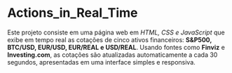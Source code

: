 # Actions_in_Real_Time
Este projeto consiste em uma página web em *HTML, CSS e JavaScript* que exibe em tempo real as cotações de cinco ativos financeiros: **S&amp;P500, BTC/USD, EUR/USD, EUR/REAL e USD/REAL**. Usando fontes como **Finviz** e **Investing.com**, as cotações são atualizadas automaticamente a cada 30 segundos, apresentadas em uma interface simples e responsiva.
